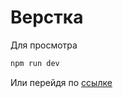 # Верстка

Для просмотра

```bash
npm run dev
```

Или перейдя по [ссылке](https://6610103f1f1aca009a039989--subtle-eclair-38e3b7.netlify.app/)
